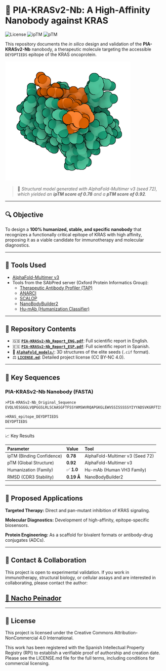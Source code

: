 # 🧬 PIA-KRASv2-Nb: A High-Affinity Nanobody against KRAS

![License](https://img.shields.io/badge/License-CC%20BY--NC%204.0-lightgrey.svg)
![ipTM](https://img.shields.io/badge/ipTM-0.78-blue)
![pTM](https://img.shields.io/badge/pTM-0.92-blue)

This repository documents the *in silico* design and validation of the **PIA-KRASv2-Nb** nanobody, a therapeutic molecule targeting the accessible `DEYDPTIEDS` epitope of the KRAS oncoprotein.

![3D Model of PIA-KRASv2-Nb (Seed 72)](./AlphaFold_images/PIAvsKRAS_s72.png)

> 📌 *Structural model generated with AlphaFold-Multimer v3 (seed 72), which yielded an **ipTM score of 0.78** and a **pTM score of 0.92**.*

---

## 🔍 Objective

To design a **100% humanized, stable, and specific nanobody** that recognizes a functionally critical epitope of KRAS with high affinity, proposing it as a viable candidate for immunotherapy and molecular diagnostics.

---

## 🔧 Tools Used

- [AlphaFold-Multimer v3](https://alphafoldserver.com/)
- Tools from the SAbPred server (Oxford Protein Informatics Group):
  - [Therapeutic Antibody Profiler (TAP)](https://opig.stats.ox.ac.uk/webapps/sabdab-sabpred/sabpred/tap)
  - [ANARCI](https://opig.stats.ox.ac.uk/webapps/sabdab-sabpred/sabpred/anarci)
  - [SCALOP](https://opig.stats.ox.ac.uk/webapps/sabdab-sabpred/sabpred/scalop)
  - [NanoBodyBuilder2](https://opig.stats.ox.ac.uk/webapps/sabdab-sabpred/sabpred/nanobodybuilder2)
  - [Hu-mAb (Humanization Classifier)](https://opig.stats.ox.ac.uk/webapps/sabdab-sabpred/sabpred/humab)

---

## 📂 Repository Contents

- 🇬🇧 [**`PIA-KRASv2-Nb_Report_ENG.pdf`**](./PIA-KRASv2-Nb_Report_ENG.pdf): Full scientific report in English.
- 🇪🇸 [**`PIA-KRASv2-Nb_Report_ESP.pdf`**](./PIA-KRASv2-Nb_Report_ESP.pdf): Full scientific report in Spanish.
- 📁 [**`AlphaFold_models/`**](./AlphaFold_models/): 3D structures of the elite seeds (`.cif` format).
- ⚖️ [**`LICENSE.md`**](./LICENSE.md): Detailed project license (CC BY-NC 4.0).

---

## 📌 Key Sequences

### PIA-KRASv2-Nb Nanobody (FASTA)
```
>PIA-KRASv2-Nb_Original_Sequence
EVQLVESGGGLVQPGGSLRLSCAASGFTFSSYAMSWVRQAPGKGLEWVSSISSSSSYIYYADSVKGRFTISRDNSKNTLYLQMNSLRAEDTAVYYCARDYYYGMDVWGQGTTVTVSSDIQ
```

```
>KRAS_epitope_DEYDPTIEDS
DEYDPTIEDS
```

---

📈 Key Results

| Parameter                   | Value      | Tool                            |
| :-----------------------    | :--------- | :------------------------------ |
| ipTM (Binding Confidence)   | **0.78**   | AlphaFold-Multimer v3 (Seed 72) |
| pTM (Global Structure)      | **0.92**   | AlphaFold-Multimer v3           |
| Humanization (Family)       | ✅ **1.0** | Hu-mAb (Human VH3 Family)       |
| RMSD (CDR3 Stability)       | **0.19 Å** | NanoBodyBuilder2                |

---

## 🧪 Proposed Applications

**Targeted Therapy:** Direct and pan-mutant inhibition of KRAS signaling.

**Molecular Diagnostics:** Development of high-affinity, epitope-specific biosensors.

**Protein Engineering:** As a scaffold for bivalent formats or antibody-drug conjugates (ADCs).

---

## 🤝 Contact & Collaboration
This project is open to experimental validation. If you work in immunotherapy, structural biology, or cellular assays and are interested in collaborating, please contact the author:

## [📧 Nacho Peinador](mailto:joseignacio.peinador@gmail.com)

---

## 📄 License
This project is licensed under the Creative Commons Attribution-NonCommercial 4.0 International.

This work has been registered with the Spanish Intellectual Property Registry (RPI) to establish a verifiable proof of authorship and creation date. Please see the LICENSE.md file for the full terms, including conditions for commercial licensing.
